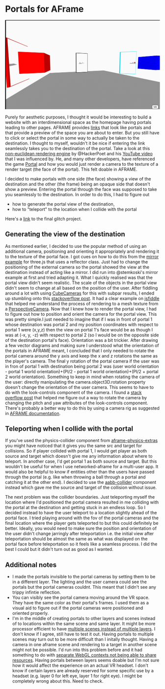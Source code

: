 # Portals for AFrame

![Image showing three portals. One just acts as a reflector. Entering it in VR will "reflect" the user back on the same path in the opposite direction. The other two are linked and entering one will have the user exit from the other.](https://github.com/maddalihanumateja/aframe-portals/blob/master/aframe-portal.jpg)

Purely for aesthetic purposes, I thought it would be interesting to build a website with an interdimensional space as the homepage having portals leading to other pages. AFRAME provides [links](https://aframe.io/docs/1.0.0/components/link.html) that look like portals and that provide a preview of the space you are about to enter.  But you still have to click or select the portal in some way to actually be taken to the destination. I thought to myself, wouldn't it be nice if entering the link seamlessly takes you to the destination of the portal. Take a look at this [non-euclidean rendering engine](https://github.com/HackerPoet/NonEuclidean) by @HackerPoet and his [YouTube video](https://www.youtube.com/watch?v=kEB11PQ9Eo8) that I was influenced by. He, and many other developers, have referenced the game [Portal](https://en.wikipedia.org/wiki/Portal_(video_game)) and how you would just render a camera to the texture of a render target (the face of the portal). This felt doable in AFRAME.

I decided to make portals with one side (the face) showing a view of the destination and the other (the frame) being an opaque side that doesn't show a preview. Entering the portal through the face was supposed to take you seamlessly to the destination. In order to do this, I had to figure out 
- how to generate the portal view of the destination, 
- how to "teleport" to the location when I collide with the portal

Here's a [link](https://aframe-portal.glitch.me) to the final glitch project.

## Generating the view of the destination
As mentioned earlier, I decided to use the popular method of using an additional camera, positioning and orienting it appropriately and rendering it to the texture of the portal face. I got cues on how to do this from the [mirror example](https://threejs.org/examples/webgl_mirror.html) for three.js that uses a reflector class. Just had to change the positioning of the external camera so the portal showed the view at the destination instead of acting like a mirror. I did run into @stemkoski's mirror example at first and tried adapting it. What I quickly realised was that the portal view didn't seem realistic. The scale of the objects in the portal view didn't seem to change at all based on the position of the user. After fiddling around a lot with using [CubeCameras](https://github.com/mrdoob/three.js/blob/master/src/cameras/CubeCamera.js) for this with subpar results, I ended up stumbling onto this [stackoverflow post](https://stackoverflow.com/questions/59906117/threejs-webglrendertarget-has-blank-texture). It had a clear example on [jsfiddle](https://jsfiddle.net/x4snr9tq/) that helped me understand the process of rendering to a mesh texture from a [PerspectiveCamera](https://threejs.org/docs/#api/en/cameras/PerspectiveCamera). Now that I knew how to render the portal view, I had to figure out how to position and orient the camera for the portal view. This was pretty simple.I just needed to imagine that if I was in front of portal 1 whose destination was portal 2 and my position coordinates with respect to portal 1 were (x,y,z) then the view on portal 1's face would be as though I was at (-x, y, -z) with respect to portal 2 (so I would be on the opposite side of the destination portal's face). Orientation was a bit trickier. After drawing a few vector diagrams and making sure I understood what the orientation of the portals in AFRAME meant, I concluded that I only needed to rotate the portal camera around the y axis and keep the x and z rotations the same as the player's camera. The final y rotation of the portal camera if the user was in fron of portal 1 with destination being portal 2 was (user world orientation - portal 1 world orientation)+(PI/2 - portal 1 world orientation)+(PI/2 +  portal 2 world orientation). Something to keep in mind when rotating the camera of the user: directly manipulating the camera.object3D.rotation property doesn't change the orientation of the user camera. This seems to have to do with the look-controls component of the camera. I found a [stack overflow post](https://stackoverflow.com/questions/36809207/aframe-threejs-camera-manual-rotation) that helped me figure out a way to rotate the camera by changing the pitch and yaw attributes of the look-controls component. There's probably a better way to do this by using a camera rig as suggested in [AFRAME documentation](https://aframe.io/docs/1.0.0/primitives/a-camera.html#manually-positioning-the-camera).

## Teleporting when I collide with the portal
If you've used the physics-collider component from [aframe-physics-extras](https://github.com/wmurphyrd/aframe-physics-extras) you might have noticed that it gives you the same src and target for collisions. So if player collided with portal 1, I  would get player as both source and target which doesn't give me any information about where to teleport. In another case, I'd get portal 1 as both source and target. But this wouldn't be useful for when I use networked-aframe for a multi-user app. It would also be helpful to know if entities other than the users have passed through the portal (e.g. like when throwing a ball through a portal and catching it at the other end). I decided to use the [aabb-collider](https://github.com/supermedium/superframe/tree/master/components/aabb-collider) component instead which gave me the source and target of the collision without issue. 

The next problem was the collider boundaries. Just teleporting myself the location where I'd positioned the portal camera resulted in me colliding with the portal at the destination and getting stuck in an endless loop. So I decided instead to have the user teleport to a location slightly ahead of the portal face. I tried playing around with the fov of the portal cameras and the final location where the player gets teleported to but this could definitely be better. Ideally, you would need to make sure the position and orientation of the user didn't change jarringly after teleportation i.e. the initial view after teleportation should be almost the same as what was displayed on the portal face before teleportation so it feels like a seamless process. I did the best I could but it didn't turn out as good as I wanted.

## Additional notes
- I made the portals invisible to the portal cameras by setting them to be in a different layer. The lighting and the user camera could see the portals but the portal cameras couldnt. This meant that I didn't see any trippy infintie reflection.
- You can visibly see the portal camera moving around the VR space. They have the same color as their portal's frames. I used them as a visual aid to figure out if the portal cameras were positioned and oriented properly. 
- I'm in the middle of creating portals to other layers and scenes instead of to locations within the same scene and same layer. It might be more processor efficient to have [multiple scenes instead of multiple layers](https://discourse.threejs.org/t/multiple-scenes-vs-layers/12503). I don't know if I agree, still have to test it out. Having portals to multiple scenes may turn out to be more difficult than I initally thought. Having a camera in one aframe scene and rendering to a target in another scene might not be possible. I'd run into this problem before and it had something to do with [separate WebGL contexts not being able to share resources](https://github.com/aframevr/aframe/issues/916). Having portals between layers seems doable but I'm not sure how it would affect the experience on an actual VR headset. I don't know if certain layers are already reserved for some specific use by a headset (e.g. layer 0 for left eye, layer 1 for right eye). I might be completely wrong about this. Need to check.


